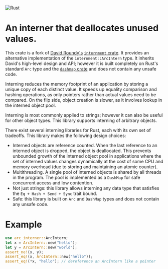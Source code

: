 ![Rust](https://github.com/ryzhyk/arc-interner/workflows/Rust/badge.svg)

# An interner that deallocates unused values.

This crate is a fork of [David Roundy's](https://github.com/droundy/)
[`internment` crate](https://crates.io/crates/internment).
It provides an alternative implementation of the `internment::ArcIntern`
type.  It inherits David's high-level design and API; however it is built
completely on Rust's standard `Arc` type and the
[`dashmap` crate](https://crates.io/crates/dashmap) and does not contain
any unsafe code.

Interning reduces the memory footprint of an application by storing
a unique copy of each distinct value.  It speeds up equality
comparison and hashing operations, as only pointers rather than actual
values need to be compared.  On the flip side, object creation is
slower, as it involves lookup in the interned object pool.

Interning is most commonly applied to strings; however it can also
be useful for other object types.  This library supports interning
of arbitrary objects.

There exist several interning libraries for Rust, each with its own
set of tradeoffs.  This library makes the following design
choices:

- Interned objects are reference counted.  When the last reference to
  an interned object is dropped, the object is deallocated.  This
  prevents unbounded growth of the interned object pool in applications
  where the set of interned values changes dynamically at the cost of
  some CPU and memory overhead (due to storing and maintaining an
  atomic counter).
- Multithreading.  A single pool of interned objects is shared by all
  threads in the program.  The pool is implemented as a `DashMap` for
  safe concurrent access and low contention.
- Not just strings: this library allows interning any data type that
  satisfies the `Eq + Hash + Send + Sync` trait bound.
- Safe: this library is built on `Arc` and `DashMap` types
  and does not contain any unsafe code.

# Example

```rust
use arc_interner::ArcIntern;
let x = ArcIntern::new("hello");
let y = ArcIntern::new("world");
assert_ne!(x, y);
assert_eq!(x, ArcIntern::new("hello"));
assert_eq!(*x, "hello"); // dereference an ArcIntern like a pointer
```

